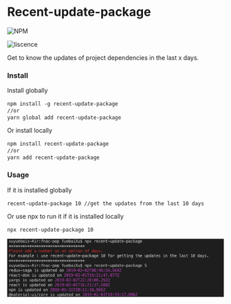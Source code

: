 # Recent-update-package

![NPM](https://nodei.co/npm/recent-update-package.png)

![liscence](https://img.shields.io/badge/license-MIT-blue.svg)

Get to know the updates of project dependencies in the last x days.

### Install

Install globally

```
npm install -g recent-update-package
//or
yarn global add recent-update-package
```

Or install locally

```
npm install recent-update-package
//or
yarn add recent-update-package
```

### Usage

If it is installed globally

```
recent-update-package 10 //get the updates from the last 10 days
```

Or use npx to run it if it is installed locally

```
npx recent-update-package 10
```

![screenshot](https://github.com/AlbertWhite/Recent-update-package/blob/master/screenshot.png)
